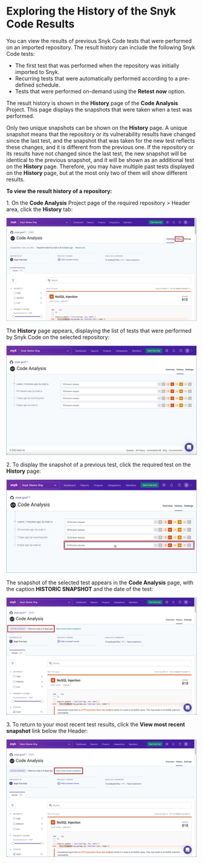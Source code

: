 # Exploring the History of the Snyk Code Results

You can view the results of previous Snyk Code tests that were performed on an imported repository. The result history can include the following Snyk Code tests:

* The first test that was performed when the repository was initially imported to Snyk.
* Recurring tests that were automatically performed according to a pre-defined schedule.
* Tests that were performed on-demand using the **Retest** **now** option.

The result history is shown in the **History** page of the **Code Analysis** Project. This page displays the snapshots that were taken when a test was performed.

Only two unique snapshots can be shown on the **History** page. A unique snapshot means that the repository or its vulnerability results have changed since the last test, and the snapshot that was taken for the new test reflects these changes, and it is different from the previous one. If the repository or its results have not changed since the last test, the new snapshot will be identical to the previous snapshot, and it will be shown as an additional test on the **History** page. Therefore, you may have multiple past tests displayed on the **History** page, but at the most only two of them will show different results.

**To view the result history of a repository:**

1\. On the **Code Analysis** Project page of the required repository > Header area, click the **History** tab:

![](<../../../../.gitbook/assets/Snyk Code - Results - History tab.png>)

The **History** page appears, displaying the list of tests that were performed by Snyk Code on the selected repository:

![](<../../../../.gitbook/assets/Snyk Code - Results - History page.png>)

2\. To display the snapshot of a previous test, click the required test on the **History** page:

![](<../../../../.gitbook/assets/Snyk Code - Results - History page - Clicking a test.png>)

The snapshot of the selected test appears in the **Code Analysis** page, with the caption **HISTORIC SNAPSHOT** and the date of the test:

![](<../../../../.gitbook/assets/Snyk Code - Results - History page - Previous test snapshot.png>)

3\. To return to your most recent test results, click the **View most recent snapshot** link below the Header:

![](<../../../../.gitbook/assets/Snyk Code - Results - History page - Previous snapshot - Return to recent option.png>)

